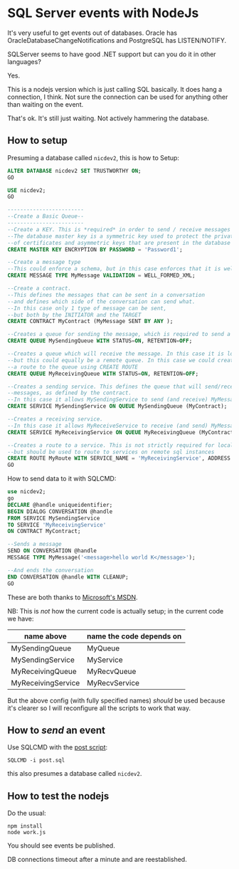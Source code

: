 # SQL Server events with NodeJs

It's very useful to get events out of databases. Oracle has
OracleDatabaseChangeNotifications and PostgreSQL has LISTEN/NOTIFY.

SQLServer seems to have good .NET support but can you do it in other
languages?

Yes.

This is a nodejs version which is just calling SQL basically. It does
hang a connection, I think. Not sure the connection can be used for
anything other than waiting on the event.

That's ok. It's still just waiting. Not actively hammering the
database.


## How to setup

Presuming a database called `nicdev2`, this is how to Setup:

```sql
ALTER DATABASE nicdev2 SET TRUSTWORTHY ON;
GO

USE nicdev2;
GO

------------------------
--Create a Basic Queue--
------------------------
--Create a KEY. This is *required* in order to send / receive messages
--The database master key is a symmetric key used to protect the private keys
--of certificates and asymmetric keys that are present in the database
CREATE MASTER KEY ENCRYPTION BY PASSWORD = 'Password1';

--Create a message type
--This could enforce a schema, but in this case enforces that it is well formed xml
CREATE MESSAGE TYPE MyMessage VALIDATION = WELL_FORMED_XML;

--Create a contract.
--This defines the messages that can be sent in a conversation
--and defines which side of the conversation can send what.
--In this case only 1 type of message can be sent,
--but both by the INITIATOR and the TARGET
CREATE CONTRACT MyContract (MyMessage SENT BY ANY );

--Creates a queue for sending the message, which is required to send a message
CREATE QUEUE MySendingQueue WITH STATUS=ON, RETENTION=OFF;

--Creates a queue which will receive the message. In this case it is local,
--but this could equally be a remote queue. In this case we could create
--a route to the queue using CREATE ROUTE
CREATE QUEUE MyReceivingQueue WITH STATUS=ON, RETENTION=OFF;

--Creates a sending service. This defines the queue that will send/receive
--messages, as defined by the contract.
--In this case it allows MySendingService to send (and receive) MyMessage
CREATE SERVICE MySendingService ON QUEUE MySendingQueue (MyContract);

--Creates a receiving service.
--In this case it allows MyReceiveService to receive (and send) MyMessage 
CREATE SERVICE MyReceivingService ON QUEUE MyReceivingQueue (MyContract);

--Creates a route to a service. This is not strictly required for local services
--but should be used to route to services on remote sql instances
CREATE ROUTE MyRoute WITH SERVICE_NAME = 'MyReceivingService', ADDRESS = 'LOCAL';
GO
```

How to send data to it with SQLCMD:

```sql
use nicdev2;
go
DECLARE @handle uniqueidentifier;
BEGIN DIALOG CONVERSATION @handle
FROM SERVICE MySendingService
TO SERVICE 'MyReceivingService'
ON CONTRACT MyContract;

--Sends a message
SEND ON CONVERSATION @handle
MESSAGE TYPE MyMessage('<message>hello world K</message>');

--And ends the conversation
END CONVERSATION @handle WITH CLEANUP;
GO
```

These are both thanks to [Microsoft's MSDN](https://blogs.msdn.microsoft.com/steven_bates/2006/01/05/service-broker-example-creation-of-a-simple-queue-and-posting-a-message/).

NB: This is *not* how the current code is actually setup; in the
current code we have:

| name above         | name the code depends on |
|--------------------|--------------------------|
| MySendingQueue     | MyQueue                  |
| MySendingService   | MyService                |
| MyReceivingQueue   | MyRecvQueue              |
| MyReceivingService | MyRecvService            |

But the above config (with fully specified names) *should* be used
because it's clearer so I will reconfigure all the scripts to work
that way.


## How to *send* an event

Use SQLCMD with the [post script](post.sql):

```
SQLCMD -i post.sql
```

this also presumes a database called `nicdev2`.

## How to test the nodejs

Do the usual:

```
npm install
node work.js
```

You should see events be published.

DB connections timeout after a minute and are reestablished.
